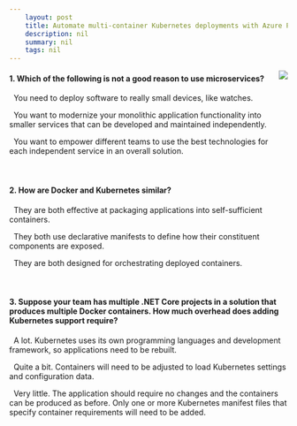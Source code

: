 ```yaml
---
    layout: post
    title: Automate multi-container Kubernetes deployments with Azure Pipelines - Why is container orchestration important?
    description: nil
    summary: nil
    tags: nil
---
```



 <a target="_blank" href="https://docs.microsoft.com/en-us/learn/modules/deploy-kubernetes/2-why-container-orchestration/"><i class="fas fa-external-link-alt"></i> </a>
 <img align="right" src="https://docs.microsoft.com/en-us/learn/achievements/azure-devops/deploy-kubernetes.svg">
####  1. Which of the following is not a good reason to use microservices?


<i class='fas fa-check-square' style='color: Dodgerblue;'></i> &nbsp;&nbsp;You need to deploy software to really small devices, like watches.

<i class='far fa-square'></i> &nbsp;&nbsp;You want to modernize your monolithic application functionality into smaller services that can be developed and maintained independently.

<i class='far fa-square'></i> &nbsp;&nbsp;You want to empower different teams to use the best technologies for each independent service in an overall solution.
<br />
<br />
<br />

####  2. How are Docker and Kubernetes similar?


<i class='far fa-square'></i> &nbsp;&nbsp;They are both effective at packaging applications into self-sufficient containers.

<i class='fas fa-check-square' style='color: Dodgerblue;'></i> &nbsp;&nbsp;They both use declarative manifests to define how their constituent components are exposed.

<i class='far fa-square'></i> &nbsp;&nbsp;They are both designed for orchestrating deployed containers.
<br />
<br />
<br />

####  3. Suppose your team has multiple .NET Core projects in a solution that produces multiple Docker containers. How much overhead does adding Kubernetes support require?


<i class='far fa-square'></i> &nbsp;&nbsp;A lot. Kubernetes uses its own programming languages and development framework, so applications need to be rebuilt.

<i class='far fa-square'></i> &nbsp;&nbsp;Quite a bit. Containers will need to be adjusted to load Kubernetes settings and configuration data.

<i class='fas fa-check-square' style='color: Dodgerblue;'></i> &nbsp;&nbsp;Very little. The application should require no changes and the containers can be produced as before. Only one or more Kubernetes manifest files that specify container requirements will need to be added.
<br />
<br />
<br />
